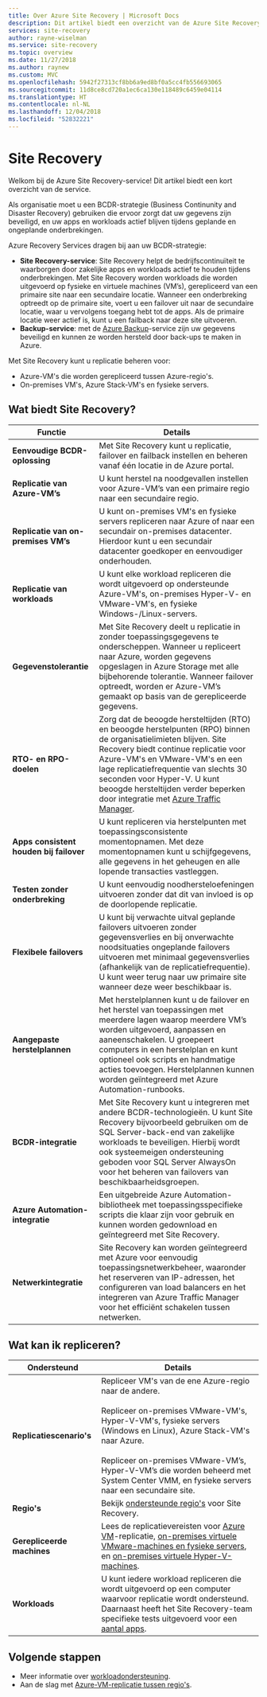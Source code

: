 ```yaml
---
title: Over Azure Site Recovery | Microsoft Docs
description: Dit artikel biedt een overzicht van de Azure Site Recovery-service en somt de implementatiescenario’s voor herstel na noodgeval en implementatie.
services: site-recovery
author: rayne-wiselman
ms.service: site-recovery
ms.topic: overview
ms.date: 11/27/2018
ms.author: raynew
ms.custom: MVC
ms.openlocfilehash: 5942f27313cf8bb6a9ed8bf0a5cc4fb556693065
ms.sourcegitcommit: 11d8ce8cd720a1ec6ca130e118489c6459e04114
ms.translationtype: HT
ms.contentlocale: nl-NL
ms.lasthandoff: 12/04/2018
ms.locfileid: "52832221"
---
```

# <a name="about-site-recovery"></a>Site Recovery

Welkom bij de Azure Site Recovery-service! Dit artikel biedt een kort overzicht van de service.

Als organisatie moet u een BCDR-strategie (Business Continunity and Disaster Recovery) gebruiken die ervoor zorgt dat uw gegevens zijn beveiligd, en uw apps en workloads actief blijven tijdens geplande en ongeplande onderbrekingen.

Azure Recovery Services dragen bij aan uw BCDR-strategie:

- **Site Recovery-service**: Site Recovery helpt de bedrijfscontinuïteit te waarborgen door zakelijke apps en workloads actief te houden tijdens onderbrekingen. Met Site Recovery worden workloads die worden uitgevoerd op fysieke en virtuele machines (VM’s), gerepliceerd van een primaire site naar een secundaire locatie. Wanneer een onderbreking optreedt op de primaire site, voert u een failover uit naar de secundaire locatie, waar u vervolgens toegang hebt tot de apps. Als de primaire locatie weer actief is, kunt u een failback naar deze site uitvoeren.  
- **Backup-service**: met de [Azure Backup](https://docs.microsoft.com/azure/backup/)-service zijn uw gegevens beveiligd en kunnen ze worden hersteld door back-ups te maken in Azure.

Met Site Recovery kunt u replicatie beheren voor:

- Azure-VM's die worden gerepliceerd tussen Azure-regio's.
- On-premises VM's, Azure Stack-VM's en fysieke servers.


## <a name="what-does-site-recovery-provide"></a>Wat biedt Site Recovery?


**Functie** | **Details**
--- | ---
**Eenvoudige BCDR-oplossing** | Met Site Recovery kunt u replicatie, failover en failback instellen en beheren vanaf één locatie in de Azure portal.
**Replicatie van Azure-VM’s** | U kunt herstel na noodgevallen instellen voor Azure-VM’s van een primaire regio naar een secundaire regio.
**Replicatie van on-premises VM’s** | U kunt on-premises VM's en fysieke servers repliceren naar Azure of naar een secundair on-premises datacenter. Hierdoor kunt u een secundair datacenter goedkoper en eenvoudiger onderhouden.
**Replicatie van workloads** | U kunt elke workload repliceren die wordt uitgevoerd op ondersteunde Azure-VM's, on-premises Hyper-V- en VMware-VM's, en fysieke Windows-/Linux-servers.
**Gegevenstolerantie** | Met Site Recovery deelt u replicatie in zonder toepassingsgegevens te onderscheppen. Wanneer u repliceert naar Azure, worden gegevens opgeslagen in Azure Storage met alle bijbehorende tolerantie. Wanneer failover optreedt, worden er Azure-VM’s gemaakt op basis van de gerepliceerde gegevens.
**RTO- en RPO-doelen** | Zorg dat de beoogde hersteltijden (RTO) en beoogde herstelpunten (RPO) binnen de organisatielimieten blijven. Site Recovery biedt continue replicatie voor Azure-VM's en VMware-VM's en een lage replicatiefrequentie van slechts 30 seconden voor Hyper-V. U kunt beoogde hersteltijden verder beperken door integratie met [Azure Traffic Manager](https://azure.microsoft.com/blog/reduce-rto-by-using-azure-traffic-manager-with-azure-site-recovery/).
**Apps consistent houden bij failover** | U kunt repliceren via herstelpunten met toepassingsconsistente momentopnamen. Met deze momentopnamen kunt u schijfgegevens, alle gegevens in het geheugen en alle lopende transacties vastleggen.
**Testen zonder onderbreking** | U kunt eenvoudig noodhersteloefeningen uitvoeren zonder dat dit van invloed is op de doorlopende replicatie.
**Flexibele failovers** | U kunt bij verwachte uitval geplande failovers uitvoeren zonder gegevensverlies en bij onverwachte noodsituaties ongeplande failovers uitvoeren met minimaal gegevensverlies (afhankelijk van de replicatiefrequentie). U kunt weer terug naar uw primaire site wanneer deze weer beschikbaar is.
**Aangepaste herstelplannen** | Met herstelplannen kunt u de failover en het herstel van toepassingen met meerdere lagen waarop meerdere VM’s worden uitgevoerd, aanpassen en aaneenschakelen. U groepeert computers in een herstelplan en kunt optioneel ook scripts en handmatige acties toevoegen. Herstelplannen kunnen worden geïntegreerd met Azure Automation-runbooks.
**BCDR-integratie** | Met Site Recovery kunt u integreren met andere BCDR-technologieën. U kunt Site Recovery bijvoorbeeld gebruiken om de SQL Server-back-end van zakelijke workloads te beveiligen. Hierbij wordt ook systeemeigen ondersteuning geboden voor SQL Server AlwaysOn voor het beheren van failovers van beschikbaarheidsgroepen.
**Azure Automation-integratie** | Een uitgebreide Azure Automation-bibliotheek met toepassingsspecifieke scripts die klaar zijn voor gebruik en kunnen worden gedownload en geïntegreerd met Site Recovery.
**Netwerkintegratie** | Site Recovery kan worden geïntegreerd met Azure voor eenvoudig toepassingsnetwerkbeheer, waaronder het reserveren van IP-adressen, het configureren van load balancers en het integreren van Azure Traffic Manager voor het efficiënt schakelen tussen netwerken.


## <a name="what-can-i-replicate"></a>Wat kan ik repliceren?

**Ondersteund** | **Details**
--- | ---
**Replicatiescenario's** | Repliceer VM's van de ene Azure-regio naar de andere.<br/><br/>  Repliceer on-premises VMware-VM's, Hyper-V-VM's, fysieke servers (Windows en Linux), Azure Stack-VM's naar Azure.<br/><br/> Repliceer on-premises VMware-VM’s, Hyper-V-VM’s die worden beheerd met System Center VMM, en fysieke servers naar een secundaire site.
**Regio's** | Bekijk [ondersteunde regio's](https://azure.microsoft.com/regions/services/) voor Site Recovery. |
**Gerepliceerde machines** | Lees de replicatievereisten voor [Azure VM](azure-to-azure-support-matrix.md#replicated-machine-operating-systems)-replicatie, [on-premises virtuele VMware-machines en fysieke servers](vmware-physical-azure-support-matrix.md#replicated-machines), en [on-premises virtuele Hyper-V-machines](hyper-v-azure-support-matrix.md#replicated-vms).
**Workloads** | U kunt iedere workload repliceren die wordt uitgevoerd op een computer waarvoor replicatie wordt ondersteund. Daarnaast heeft het Site Recovery-team specifieke tests uitgevoerd voor een [aantal apps](site-recovery-workload.md#workload-summary).



## <a name="next-steps"></a>Volgende stappen
* Meer informatie over [workloadondersteuning](site-recovery-workload.md).
* Aan de slag met [Azure-VM-replicatie tussen regio's](azure-to-azure-quickstart.md). 
